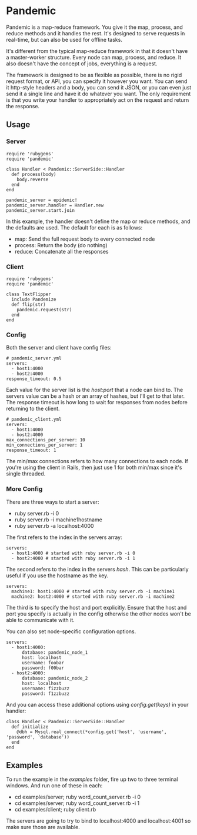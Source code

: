 # Pandemic
Pandemic is a map-reduce framework. You give it the map, process, and reduce methods and it handles the rest. It's designed to serve requests in real-time, but can also be used for offline tasks.

It's different from the typical map-reduce framework in that it doesn't have a master-worker structure. Every node can map, process, and reduce. It also doesn't have the concept of jobs, everything is a request.

The framework is designed to be as flexible as possible, there is no rigid request format, or API, you can specify it however you want. You can send it http-style headers and a body, you can send it JSON, or you can even just send it a single line and have it do whatever you want. The only requirement is that you write your handler to appropriately act on the request and return the response.

## Usage
### Server
    
    require 'rubygems'
    require 'pandemic'

    class Handler < Pandemic::ServerSide::Handler
      def process(body)
        body.reverse
      end
    end

    pandemic_server = epidemic!
    pandemic_server.handler = Handler.new
    pandemic_server.start.join

In this example, the handler doesn't define the map or reduce methods, and the defaults are used. The default for each is as follows:

  * map: Send the full request body to every connected node
  * process: Return the body (do nothing)
  * reduce: Concatenate all the responses

### Client

    require 'rubygems'
    require 'pandemic'

    class TextFlipper
      include Pandemize
      def flip(str)
        pandemic.request(str)
      end
    end


### Config
Both the server and client have config files:

    # pandemic_server.yml
    servers:
      - host1:4000
      - host2:4000
    response_timeout: 0.5

Each value for the server list is the _host:port_ that a node can bind to. The servers value can be a hash or an array of hashes, but I'll get to that later. The response timeout is how long to wait for responses from nodes before returning to the client.

    # pandemic_client.yml
    servers:
      - host1:4000
      - host2:4000
    max_connections_per_server: 10
    min_connections_per_server: 1
    response_timeout: 1
    
The min/max connections refers to how many connections to each node. If you're using the client in Rails, then just use 1 for both min/max since it's single threaded.

### More Config
There are three ways to start a server:

  * ruby server.rb -i 0
  * ruby server.rb -i machine1hostname
  * ruby server.rb -a localhost:4000
  
The first refers to the index in the servers array:

    servers:
      - host1:4000 # started with ruby server.rb -i 0
      - host2:4000 # started with ruby server.rb -i 1
      
The second refers to the index in the servers _hash_. This can be particularly useful if you use the hostname as the key.

    servers:
      machine1: host1:4000 # started with ruby server.rb -i machine1
      machine2: host2:4000 # started with ruby server.rb -i machine2
      
The third is to specify the host and port explicitly. Ensure that the host and port you specify is actually in the config otherwise the other nodes won't be able to communicate with it.

You can also set node-specific configuration options.

    servers:
      - host1:4000:
          database: pandemic_node_1
          host: localhost
          username: foobar
          password: f00bar
      - host2:4000:
          database: pandemic_node_2
          host: localhost
          username: fizzbuzz
          password: f1zzbuzz
            
And you can access these additional options using _config.get(keys)_ in your handler:

    class Handler < Pandemic::ServerSide::Handler
      def initialize
        @dbh = Mysql.real_connect(*config.get('host', 'username', 'password', 'database')) 
      end
    end
    
## Examples
To run the example in the _examples_ folder, fire up two to three terminal windows. And run one of these in each:

  * cd examples/server; ruby word\_count_server.rb -i 0
  * cd examples/server; ruby word\_count_server.rb -i 1
  * cd examples/client; ruby client.rb
  
The servers are going to try to bind to localhost:4000 and localhost:4001 so make sure those are available.